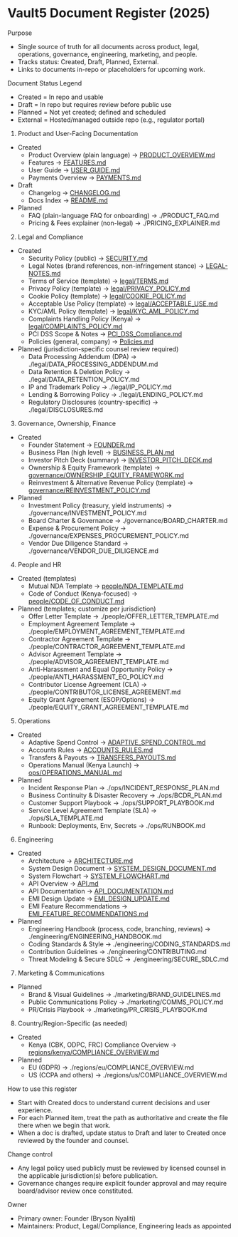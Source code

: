 # Vault5 Document Register (2025)

Purpose
- Single source of truth for all documents across product, legal, operations, governance, engineering, marketing, and people.
- Tracks status: Created, Draft, Planned, External.
- Links to documents in-repo or placeholders for upcoming work.

Document Status Legend
- Created = In repo and usable
- Draft = In repo but requires review before public use
- Planned = Not yet created; defined and scheduled
- External = Hosted/managed outside repo (e.g., regulator portal)

1) Product and User-Facing Documentation
- Created
  - Product Overview (plain language) → [PRODUCT_OVERVIEW.md](./PRODUCT_OVERVIEW.md)
  - Features → [FEATURES.md](./FEATURES.md)
  - User Guide → [USER_GUIDE.md](./USER_GUIDE.md)
  - Payments Overview → [PAYMENTS.md](./PAYMENTS.md)
- Draft
  - Changelog → [CHANGELOG.md](./CHANGELOG.md)
  - Docs Index → [README.md](./README.md)
- Planned
  - FAQ (plain-language FAQ for onboarding) → ./PRODUCT_FAQ.md
  - Pricing & Fees explainer (non-legal) → ./PRICING_EXPLAINER.md

2) Legal and Compliance
- Created
  - Security Policy (public) → [SECURITY.md](./SECURITY.md)
  - Legal Notes (brand references, non-infringement stance) → [LEGAL-NOTES.md](./LEGAL-NOTES.md)
  - Terms of Service (template) → [legal/TERMS.md](./legal/TERMS.md)
  - Privacy Policy (template) → [legal/PRIVACY_POLICY.md](./legal/PRIVACY_POLICY.md)
  - Cookie Policy (template) → [legal/COOKIE_POLICY.md](./legal/COOKIE_POLICY.md)
  - Acceptable Use Policy (template) → [legal/ACCEPTABLE_USE.md](./legal/ACCEPTABLE_USE.md)
  - KYC/AML Policy (template) → [legal/KYC_AML_POLICY.md](./legal/KYC_AML_POLICY.md)
  - Complaints Handling Policy (Kenya) → [legal/COMPLAINTS_POLICY.md](./legal/COMPLAINTS_POLICY.md)
  - PCI DSS Scope & Notes → [PCI_DSS_Compliance.md](./PCI_DSS_Compliance.md)
  - Policies (general, company) → [Policies.md](./Policies.md)
- Planned (jurisdiction-specific counsel review required)
  - Data Processing Addendum (DPA) → ./legal/DATA_PROCESSING_ADDENDUM.md
  - Data Retention & Deletion Policy → ./legal/DATA_RETENTION_POLICY.md
  - IP and Trademark Policy → ./legal/IP_POLICY.md
  - Lending & Borrowing Policy → ./legal/LENDING_POLICY.md
  - Regulatory Disclosures (country-specific) → ./legal/DISCLOSURES.md

3) Governance, Ownership, Finance
- Created
  - Founder Statement → [FOUNDER.md](./FOUNDER.md)
  - Business Plan (high level) → [BUSINESS_PLAN.md](./BUSINESS_PLAN.md)
  - Investor Pitch Deck (summary) → [INVESTOR_PITCH_DECK.md](./INVESTOR_PITCH_DECK.md)
  - Ownership & Equity Framework (template) → [governance/OWNERSHIP_EQUITY_FRAMEWORK.md](./governance/OWNERSHIP_EQUITY_FRAMEWORK.md)
  - Reinvestment & Alternative Revenue Policy (template) → [governance/REINVESTMENT_POLICY.md](./governance/REINVESTMENT_POLICY.md)
- Planned
  - Investment Policy (treasury, yield instruments) → ./governance/INVESTMENT_POLICY.md
  - Board Charter & Governance → ./governance/BOARD_CHARTER.md
  - Expense & Procurement Policy → ./governance/EXPENSES_PROCUREMENT_POLICY.md
  - Vendor Due Diligence Standard → ./governance/VENDOR_DUE_DILIGENCE.md

4) People and HR
- Created (templates)
  - Mutual NDA Template → [people/NDA_TEMPLATE.md](./people/NDA_TEMPLATE.md)
  - Code of Conduct (Kenya-focused) → [people/CODE_OF_CONDUCT.md](./people/CODE_OF_CONDUCT.md)
- Planned (templates; customize per jurisdiction)
  - Offer Letter Template → ./people/OFFER_LETTER_TEMPLATE.md
  - Employment Agreement Template → ./people/EMPLOYMENT_AGREEMENT_TEMPLATE.md
  - Contractor Agreement Template → ./people/CONTRACTOR_AGREEMENT_TEMPLATE.md
  - Advisor Agreement Template → ./people/ADVISOR_AGREEMENT_TEMPLATE.md
  - Anti-Harassment and Equal Opportunity Policy → ./people/ANTI_HARASSMENT_EO_POLICY.md
  - Contributor License Agreement (CLA) → ./people/CONTRIBUTOR_LICENSE_AGREEMENT.md
  - Equity Grant Agreement (ESOP/Options) → ./people/EQUITY_GRANT_AGREEMENT_TEMPLATE.md

5) Operations
- Created
  - Adaptive Spend Control → [ADAPTIVE_SPEND_CONTROL.md](./ADAPTIVE_SPEND_CONTROL.md)
  - Accounts Rules → [ACCOUNTS_RULES.md](./ACCOUNTS_RULES.md)
  - Transfers & Payouts → [TRANSFERS_PAYOUTS.md](./TRANSFERS_PAYOUTS.md)
  - Operations Manual (Kenya Launch) → [ops/OPERATIONS_MANUAL.md](./ops/OPERATIONS_MANUAL.md)
- Planned
  - Incident Response Plan → ./ops/INCIDENT_RESPONSE_PLAN.md
  - Business Continuity & Disaster Recovery → ./ops/BCDR_PLAN.md
  - Customer Support Playbook → ./ops/SUPPORT_PLAYBOOK.md
  - Service Level Agreement Template (SLA) → ./ops/SLA_TEMPLATE.md
  - Runbook: Deployments, Env, Secrets → ./ops/RUNBOOK.md

6) Engineering
- Created
  - Architecture → [ARCHITECTURE.md](./ARCHITECTURE.md)
  - System Design Document → [SYSTEM_DESIGN_DOCUMENT.md](./SYSTEM_DESIGN_DOCUMENT.md)
  - System Flowchart → [SYSTEM_FLOWCHART.md](./SYSTEM_FLOWCHART.md)
  - API Overview → [API.md](./API.md)
  - API Documentation → [API_DOCUMENTATION.md](./API_DOCUMENTATION.md)
  - EMI Design Update → [EMI_DESIGN_UPDATE.md](./EMI_DESIGN_UPDATE.md)
  - EMI Feature Recommendations → [EMI_FEATURE_RECOMMENDATIONS.md](./EMI_FEATURE_RECOMMENDATIONS.md)
- Planned
  - Engineering Handbook (process, code, branching, reviews) → ./engineering/ENGINEERING_HANDBOOK.md
  - Coding Standards & Style → ./engineering/CODING_STANDARDS.md
  - Contribution Guidelines → ./engineering/CONTRIBUTING.md
  - Threat Modeling & Secure SDLC → ./engineering/SECURE_SDLC.md

7) Marketing & Communications
- Planned
  - Brand & Visual Guidelines → ./marketing/BRAND_GUIDELINES.md
  - Public Communications Policy → ./marketing/COMMS_POLICY.md
  - PR/Crisis Playbook → ./marketing/PR_CRISIS_PLAYBOOK.md

8) Country/Region-Specific (as needed)
- Created
  - Kenya (CBK, ODPC, FRC) Compliance Overview → [regions/kenya/COMPLIANCE_OVERVIEW.md](./regions/kenya/COMPLIANCE_OVERVIEW.md)
- Planned
  - EU (GDPR) → ./regions/eu/COMPLIANCE_OVERVIEW.md
  - US (CCPA and others) → ./regions/us/COMPLIANCE_OVERVIEW.md

How to use this register
- Start with Created docs to understand current decisions and user experience.
- For each Planned item, treat the path as authoritative and create the file there when we begin that work.
- When a doc is drafted, update status to Draft and later to Created once reviewed by the founder and counsel.

Change control
- Any legal policy used publicly must be reviewed by licensed counsel in the applicable jurisdiction(s) before publication.
- Governance changes require explicit founder approval and may require board/advisor review once constituted.

Owner
- Primary owner: Founder (Bryson Nyaliti)
- Maintainers: Product, Legal/Compliance, Engineering leads as appointed